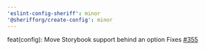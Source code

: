 ```yaml
---
'eslint-config-sheriff': minor
'@sherifforg/create-config': minor
---
```


feat(config): Move Storybook support behind an option
Fixes [#355](https://github.com/AndreaPontrandolfo/sheriff/issues/355)
